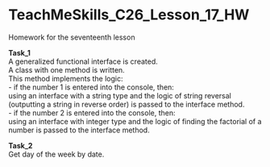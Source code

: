 # TeachMeSkills_C26_Lesson_17_HW
Homework for the seventeenth lesson

**Task_1**  
A generalized functional interface is created.  
A class with one method is written.  
This method implements the logic:  
	- if the number 1 is entered into the console, then:   
using an interface with a string type and the logic of string reversal (outputting a string in reverse order) is passed to the interface method.  
	- if the number 2 is entered into the console, then:  
using an interface with integer type and the logic of finding the factorial of a number is passed to the interface method.  

**Task_2**  
Get day of the week by date.  
